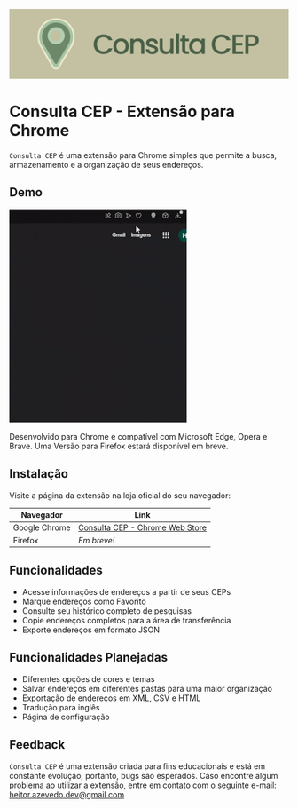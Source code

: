 ![Logo](media/banner.png)
# Consulta CEP - Extensão para Chrome

`Consulta CEP` é uma extensão para Chrome simples que permite a busca, 
armazenamento e a organização de seus endereços.


## Demo

![App Demo](media/app-example.gif)

Desenvolvido para Chrome e compatível com Microsoft Edge, Opera e Brave.
Uma Versão para Firefox estará disponível em breve.


## Instalação

Visite a página da extensão na loja oficial do seu navegador:

| Navegador     | Link                                                                                                                                |
| ------------- | ----------------------------------------------------------------------------------------------------------------------------------- |
| Google Chrome | [Consulta CEP - Chrome Web Store](https://chrome.google.com/webstore/detail/consulta-cep/nginojeoeijhlmboiccamcecmfncbgbe?hl=pt-br) |
| Firefox       | *Em breve!*                                                                                                                         |

    
## Funcionalidades

- Acesse informações de endereços a partir de seus CEPs
- Marque endereços como Favorito
- Consulte seu histórico completo de pesquisas
- Copie endereços completos para a área de transferência
- Exporte endereços em formato JSON


## Funcionalidades Planejadas

- Diferentes opções de cores e temas
- Salvar endereços em diferentes pastas para uma maior organização
- Exportação de endereços em XML, CSV e HTML
- Tradução para inglês
- Página de configuração
## Feedback

`Consulta CEP` é uma extensão criada para fins educacionais e está em constante evolução, portanto, bugs são esperados. Caso encontre algum problema ao utilizar a extensão, entre em contato com o seguinte e-mail:
heitor.azevedo.dev@gmail.com


